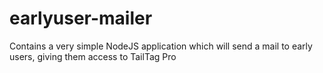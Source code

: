 # earlyuser-mailer
Contains a very simple NodeJS application which will send a mail to early users, giving them access to TailTag Pro
